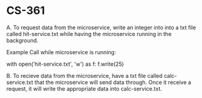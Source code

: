 # CS-361

A. To request data from the microservice, write an integer into into a txt file called hit-service.txt while having the microservice running in the background.

Example Call while microservice is running:

  with open('hit-service.txt', 'w') as f:
    f.write(25)
    
B. To recieve data from the microservice, have a txt file called calc-service.txt that the microservice will send data through. Once it receive a request, it will write the appropriate data into calc-service.txt. 
